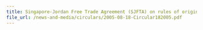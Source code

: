 ```yaml
---
title: Singapore-Jordan Free Trade Agreement (SJFTA) on rules of origin for exports to Jordan
file_url: /news-and-media/circulars/2005-08-18-Circular182005.pdf
---
```

